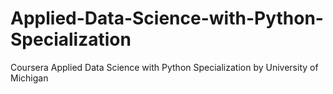 # Applied-Data-Science-with-Python-Specialization
Coursera Applied Data Science with Python Specialization by University of Michigan
